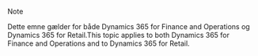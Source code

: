 > [!NOTE]
> <span data-ttu-id="e607f-101">Dette emne gælder for både Dynamics 365 for Finance and Operations og Dynamics 365 for Retail.</span><span class="sxs-lookup"><span data-stu-id="e607f-101">This topic applies to both Dynamics 365 for Finance and Operations and to Dynamics 365 for Retail.</span></span> 